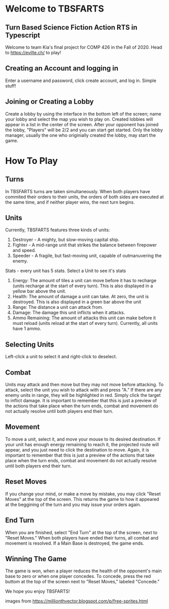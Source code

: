 # Welcome to TBSFARTS
## Turn Based Science Fiction Action RTS in Typescript

Welcome to team Kia's final project for COMP 426 in the Fall of 2020. Head to https://evilte.ch/ to play!

## Creating an Account and logging in
  Enter a username and password, click create account, and log in. Simple stuff!

## Joining or Creating a Lobby
  Create a lobby by using the interface in the bottom left of the screen; name your lobby and select the map you wish to play on. Created lobbies will appear in a list in the center of the screen. After your opponent has joined the lobby, "Players" will be 2/2 and you can start get started. Only the lobby manager, usually the one who originially created the lobby, may start the game. 
  
 # How To Play
 
 ## Turns
  In TBSFARTS turns are taken simultaneously. When both players have commited their orders to their units, the orders of both sides are executed at the same time, and if neither player wins, the next turn begins.
  
 ## Units
  Currently, TBSFARTS features three kinds of units: 
  1. Destroyer - A mighty, but slow-moving capital ship.
  2. Fighter - A mid-range unit that strikes the balance between firepower and speed.
  3. Speeder - A fragile, but fast-moving unit, capable of outmanuvering the enemy.
  
  Stats - every unit has 5 stats. Select a Unit to see it's stats
  1. Energy: The amount of tiles a unit can move before it has to recharge (units recharge at the start of every turn). This is also displayed in a yellow bar above the unit.
  2. Health: The amount of damage a unit can take. At zero, the unit is destroyed. This is also displayed in a green bar above the unit
  3. Range: The distance a unit can attack from.
  4. Damage: The damage this unit inflicts when it attacks.
  5. Ammo Remaining: The amount of attacks this unit can make before it must reload (units reload at the start of every turn). Currently, all units have 1 ammo.
  
  ## Selecting Units
    
   Left-click a unit to select it and right-click to deselect.
  
  ## Combat
    
  Units may attack and then move but they may not move before attacking. To attack, select the unit you wish to attack with and press "A." If there are any enemy units in
  range, they will be highlighted in red. Simply click the target to inflict damage. It is important to remember that this is just a preview of the actions that take place
  when the turn ends, combat and movement do not actually resolve until both players end their turn.
    
  ## Movement
  
   To move a unit, select it, and move your mouse to its desired destination. If your unit has enough energy remaining to reach it, the projected route will appear, and you
   just need to click the destination to move. Again, it is important to remember that this is just a preview of the actions that take place when the turn ends, combat and
   movement do not actually resolve until both players end their turn.
    
  ## Reset Moves
  
   If you change your mind, or make a move by mistake, you may click "Reset Moves" at the top of the screen. This returns the game to how it appeared at the beggining of the
   turn and you may issue your orders again.
    
  ## End Turn
  
   When you are finished, select "End Turn" at the top of the screen, next to "Reset Moves." When both players have ended their turns, all combat and movement is resolved.
   If a Main Base is destroyed, the game ends.
    
  ## Winning The Game
    
   The game is won, when a player reduces the health of the opponent's main base to zero or when one player concedes. To concede, press the red buttom at the top of the
   screen next to "Reset Moves," labeled "Concede."

We hope you enjoy TBSFARTS!

images from https://millionthvector.blogspot.com/p/free-sprites.html


